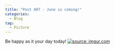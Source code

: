 ```yaml
---
title: "Post 407 - June is coming!"
categories:
  - Blog
tag:
  - Picture
---
```


Be happy as it your day today!
<a href="https://imgur.com/ZlvnGIM"><img src="https://i.imgur.com/ZlvnGIM.jpg" title="source: imgur.com" /></a>

<script src="https://utteranc.es/client.js"  
        repo="serendipityinlife/serendipityinlife.github.io"
        issue-term="pathname"
        theme="github-light"
        crossorigin="anonymous"
        async>
</script>
